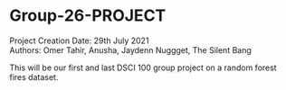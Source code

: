 # Group-26-PROJECT

Project Creation Date: 29th July 2021  
Authors: Omer Tahir, Anusha, Jaydenn Nuggget, The Silent Bang  
  
This will be our first and last DSCI 100 group project on a random forest fires dataset.

